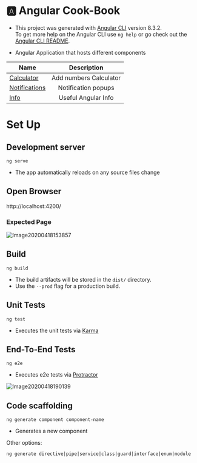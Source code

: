 # 🅰️ Angular Cook-Book
- This project was generated with [Angular CLI](https://github.com/angular/angular-cli) version 8.3.2.<br>
To get more help on the Angular CLI use `ng help` or go check out the [Angular CLI README](https://github.com/angular/angular-cli/blob/master/README.md).

- Angular Application that hosts different components

| Name   |      Description
|----------|:-------------:|
| [Calculator](./src/app/calculator/README.md) | Add numbers Calculator
| [Notifications](./src/app/notifications/README.md) | Notification popups
| [Info](./src/app/notifications/README.md) | Useful Angular Info

# Set Up
## Development server
    ng serve
- The app automatically reloads on any source files change
## Open Browser
http://localhost:4200/
### Expected Page
![Image20200418153857](https://user-images.githubusercontent.com/12394551/79637817-cd6a7f00-818a-11ea-900d-c2a83a60a78a.png)
## Build
    ng build
- The build artifacts will be stored in the `dist/` directory.
- Use the `--prod` flag for a production build.
## Unit Tests
    ng test
- Executes the unit tests via [Karma](https://karma-runner.github.io)
## End-To-End Tests
    ng e2e
- Executes e2e tests via [Protractor](http://www.protractortest.org/)

![Image20200418190139](https://user-images.githubusercontent.com/12394551/79642594-1af4e500-81a7-11ea-8829-c9d5e6a7abda.png)

## Code scaffolding
    ng generate component component-name
- Generates a new component

Other options:

    ng generate directive|pipe|service|class|guard|interface|enum|module




